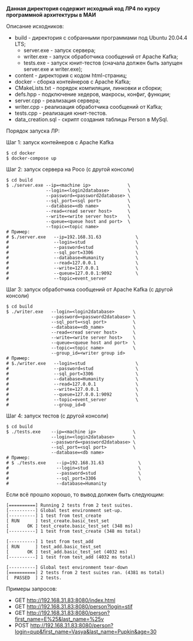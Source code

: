 **Данная директория содержит исходный код ЛР4 по курсу программной архитектуры в МАИ**

Описание исходников:

- build - директория с собранными программами под Ubuntu 20.04.4 LTS;
  - server.exe - запуск сервера;
  - writer.exe - запуск обработчика сообщений от Apache Kafka;
  - tests.exe   - запуск юнит-тестов (сначала должен быть запущен server.exe и writer.exe);
- content - директория с кодом html-страниц;
- docker - сборка контейнеров с Apache Kafka;
- CMakeLists.txt - порядок компиляции, линковки и сборки;
- defs.hpp - подключение хедеров, макросы, конфиг, функции;
- server.cpp - реализация сервера;
- writer.cpp - реализация обработчика сообщений от Kafka;
- tests.cpp - реализация юнит-тестов.
- data_creation.sql - скрипт создания таблицы Person в MySql.

Порядок запуска ЛР:

Шаг 1: запуск контейнеров с Apache Kafka

```shell
$ cd docker
$ docker-compose up
```

Шаг 2: запуск сервера на Poco (с другой консоли)

```shell
$ cd build
$ ./server.exe --ip=<machine ip>              \
               --login=<login2database>       \
               --password=<password2database> \
               --sql_port=<sql port>          \
               --database=<db name>           \
               --read=<read server host>      \
               --write=<write server host>    \
               --queue=<queue host and port>  \
               --topic=<topic name>       
# Пример:
# $./server.exe   --ip=192.168.31.63             \
#                 --login=stud                   \
#                 --password=stud                \
#                 --sql_port=3306                \
#                 --database=Humanity            \
#                 --read=127.0.0.1               \
#                 --write=127.0.0.1              \
#                 --queue=127.0.0.1:9092         \
#                 --topic=event_server 
```

Шаг 3: запуск обработчика сообщений от Apache Kafka (с другой консоли)

```shell
$ cd build
$ ./writer.exe   --login=<login2database>       \
                 --password=<password2database> \
                 --sql_port=<sql port>          \
                 --database=<db_name>           \
                 --read=<read server host>      \
                 --write=<write server host>    \
                 --queue=<queue host and port>  \
                 --topic=<topic name>           \
                 --group_id=<writer group id>
# Пример:
# $./writer.exe   --login=stud                   \
#                 --password=stud                \
#				  --sql_port=3306                \
#				  --database=Humanity            \
#				  --read=127.0.0.1               \
#				  --write=127.0.0.1              \
#				  --queue=127.0.0.1:9092         \
#			      --topic=event_server           \
#				  --group_id=0 
```

Шаг 4: запуск тестов (с другой консоли)

```shell
$ cd build
$ ./tests.exe    --ip=<machine ip>              \
                 --login=<login2database>       \
                 --password=<password2database> \
                 --sql_port=<sql port>          \
                 --database=<db name>  
# Пример:
# $ ./tests.exe    --ip=192.168.31.63             \
#                  --login=stud                   \
#                  --password=stud                \
#                  --sql_port=3306                \
#                  --database=Humanity 
```

Если всё прошло хорошо, то вывод должен быть следующим:

```shell
[==========] Running 2 tests from 2 test suites.
[----------] Global test environment set-up.
[----------] 1 test from test_create
[ RUN      ] test_create.basic_test_set
[       OK ] test_create.basic_test_set (348 ms)
[----------] 1 test from test_create (348 ms total)

[----------] 1 test from test_add
[ RUN      ] test_add.basic_test_set
[       OK ] test_add.basic_test_set (4032 ms)
[----------] 1 test from test_add (4032 ms total)

[----------] Global test environment tear-down
[==========] 2 tests from 2 test suites ran. (4381 ms total)
[  PASSED  ] 2 tests.
```

Примеры запросов:

- GET http://192.168.31.83:8080/index.html
- GET http://192.168.31.83:8080/person?login=stif
- GET http://192.168.31.83:8080/person?first_name=E%25&last_name=%25v
- POST http://192.168.31.83:8080/person?login=pup&first_name=Vasya&last_name=Pupkin&age=30
